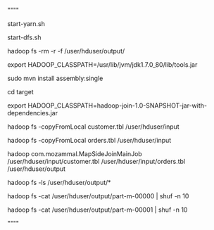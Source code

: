 """"


start-yarn.sh

start-dfs.sh

hadoop fs -rm -r -f /user/hduser/output/

export HADOOP_CLASSPATH=/usr/lib/jvm/jdk1.7.0_80/lib/tools.jar

sudo mvn install assembly:single

cd target

export HADOOP_CLASSPATH=hadoop-join-1.0-SNAPSHOT-jar-with-dependencies.jar

hadoop fs -copyFromLocal customer.tbl /user/hduser/input

hadoop fs -copyFromLocal orders.tbl /user/hduser/input

hadoop com.mozammal.MapSideJoinMainJob /user/hduser/input/customer.tbl  /user/hduser/input/orders.tbl    /user/hduser/output

hadoop fs -ls  /user/hduser/output/*

hadoop fs -cat  /user/hduser/output/part-m-00000 | shuf -n 10

hadoop fs -cat  /user/hduser/output/part-m-00001 | shuf -n 10

""""